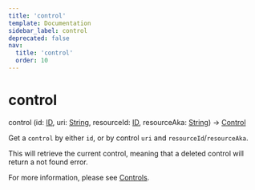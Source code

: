 ```yaml
---
title: 'control'
template: Documentation
sidebar_label: control
deprecated: false
nav:
  title: 'control'
  order: 10
---
```


# control

<div className="pb-4 font-roboto-slab text-lg"><span className="font-bold">control</span> <span style={{'fontWeight':400,'fontSize':'0.85em'}}>(id: <a href="/guardrails/docs/reference/graphql/scalar/ID">ID</a>, uri: <a href="/guardrails/docs/reference/graphql/scalar/String">String</a>, resourceId: <a href="/guardrails/docs/reference/graphql/scalar/ID">ID</a>, resourceAka: <a href="/guardrails/docs/reference/graphql/scalar/String">String</a>) &rarr; <a href="/guardrails/docs/reference/graphql/object/Control">Control</a></span>
</div>



Get a `control` by either `id`, or by control `uri` and `resourceId`/`resourceAka`.

This will retrieve the current control, meaning that a deleted control will return a not found error.

For more information, please see [Controls](https://turbot.com/guardrails/docs/concepts/controls).